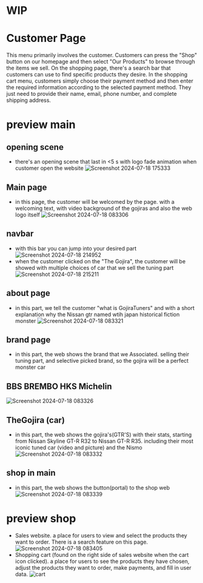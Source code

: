 # WIP

# Customer Page
This menu primarily involves the customer. Customers can press the "Shop" button on our homepage and then select "Our Products" to browse through the items we sell. On the shopping page, there's a search bar that customers can use to find specific products they desire. In the shopping cart menu, customers simply choose their payment method and then enter the required information according to the selected payment method. They just need to provide their name, email, phone number, and complete shipping address.

# preview main

## opening scene
- there's an opening scene that last in <5 s with logo fade animation when customer open the website
![Screenshot 2024-07-18 175333](https://github.com/user-attachments/assets/0f76ae06-8a1d-4196-a62c-877d38de4f77)

## Main page
- in this page, the customer will be welcomed by the page. with a welcoming text, with video background of the gojiras and also the web logo itself
![Screenshot 2024-07-18 083306](https://github.com/user-attachments/assets/6f97b206-622d-44d9-a552-d376c9c3985a)

## navbar
- with this bar you can jump into your desired part
![Screenshot 2024-07-18 214952](https://github.com/user-attachments/assets/dea434c0-d236-4137-bc1b-ec1eaf53dec8)
- when the customer clicked on the "The Gojira", the customer will be showed with multiple choices of car that we sell the tuning part
![Screenshot 2024-07-18 215211](https://github.com/user-attachments/assets/ffeb987b-9906-4314-b5ca-5acf77bfdb3c)

## about page
- in this part, we tell the customer "what is GojiraTuners" and with a short explanation why the Nissan gtr named wtih japan historical fiction monster
![Screenshot 2024-07-18 083321](https://github.com/user-attachments/assets/29da0a91-a5bd-4ac5-9281-7b1f7ed72e06)

## brand page
- in this part, the web shows the brand that we Associated. selling their tuning part, and selective picked brand, so the gojira will be a perfect monster car
## BBS  BREMBO  HKS  Michelin
![Screenshot 2024-07-18 083326](https://github.com/user-attachments/assets/bc1ef5dd-f9a1-4542-aed5-eb4c9fdfa74d)

## TheGojira (car)
- in this part, the web shows the gojira's(GTR'S) with their stats, starting from Nissan Skyline GT-R R32 to Nissan GT-R R35. including their most iconic tuned car (video and picture) and the Nismo
![Screenshot 2024-07-18 083332](https://github.com/user-attachments/assets/99819b1b-2b73-4f2b-9db8-1a13154edf54)

## shop in main
- in this part, the web shows the button(portal) to the shop web
![Screenshot 2024-07-18 083339](https://github.com/user-attachments/assets/190ab2e4-aa9d-4b1a-989b-4aebe4d79ca6)

# preview shop
- Sales website. a place for users to view and select the products they want to order. There is a search feature on this page.
![Screenshot 2024-07-18 083405](https://github.com/user-attachments/assets/f6b902da-8a52-4212-993c-e49a699b93cd)
- Shopping cart (found on the right side of sales website when the cart icon clicked). a place for users to see the products they have chosen, adjust the products they want to order, make payments, and fill in user data.
![cart](https://github.com/user-attachments/assets/50f64db3-06c2-4cc7-a9a2-75f9399da5a9)

